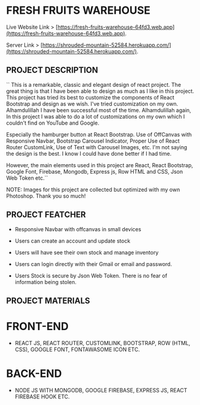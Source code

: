 # FRESH FRUITS WAREHOUSE

Live Website Link > [https://fresh-fruits-warehouse-64fd3.web.app](https://fresh-fruits-warehouse-64fd3.web.app).

Server Link > [https://shrouded-mountain-52584.herokuapp.com/](https://shrouded-mountain-52584.herokuapp.com/).

## PROJECT DESCRIPTION

`` This is a remarkable, classic and elegant design of react project. The great thing is that I have been able to design as much as I like in this project.
 This project has tried its best to customize the components of React Bootstrap and design as we wish. I've tried customization on my own. Alhamdulillah I have been successful most of the time. Alhamdulillah again, In this project I was able to do a lot of customizations on my own which I couldn't find on YouTube and Google.
 
 Especially the hamburger button at React Bootstrap. Use of OffCanvas with Responsive Navbar, Bootstrap Carousel Indicator, Proper Use of React Router CustomLink, Use of Text with Carousel Images, etc. I'm not saying the design is the best. I know I could have done better if I had time.

However, the main elements used in this project are React, React Bootstrap, Google Font, Firebase, Mongodb, Express js, Row HTML and CSS, Json Web Token etc.``

NOTE: Images for this project are collected but optimized with my own Photoshop. Thank you so much!


## PROJECT FEATCHER

* Responsive Navbar with offcanvas in small devices

* Users can create an account and update stock

* Users will have see their own stock and manage inventory

* Users can login directly with their Gmail or email and password.

* Users Stock is secure by Json Web Token. There is no fear of information being stolen.


## PROJECT MATERIALS

# FRONT-END
* REACT JS, REACT ROUTER, CUSTOMLINK, BOOTSTRAP, ROW (HTML, CSS), GOOGLE FONT, FONTAWASOME ICON ETC. 

# BACK-END
* NODE JS WITH MONGODB, GOOGLE FIREBASE, EXPRESS JS, REACT FIREBASE HOOK ETC. 
